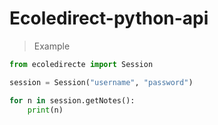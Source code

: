 # Ecoledirect-python-api

> Example

```python
from ecoledirecte import Session

session = Session("username", "password")

for n in session.getNotes():
    print(n)
```
